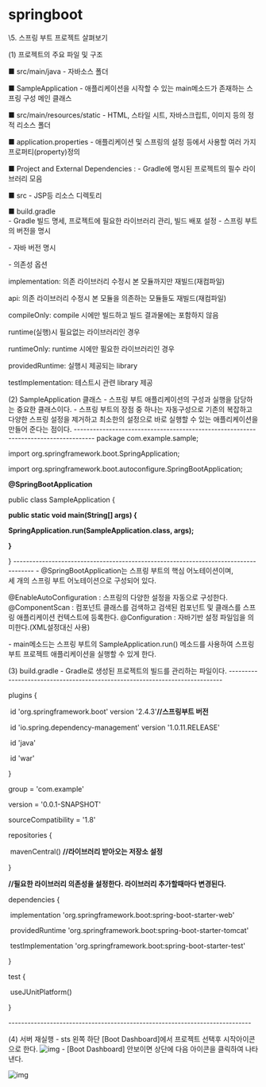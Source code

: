 # springboot



 \5. 스프링 부트 프로젝트 살펴보기
  
 (1) 프로젝트의 주요 파일 및 구조
 

  ■ src/main/java 
  \- 자바소스 폴더
 
 ■ SampleApplication 
 \- 애플리케이션을 시작할 수 있는 main메소드가 존재하는 스프링 구성
  메인 클래스
 
 ■ src/main/resources/static
 \- HTML, 스타일 시트, 자바스크립트, 이미지 등의 정적 리소스 폴더

 ■ application.properties 
 \- 애플리케이션 및 스프링의 설정 등에서 사용할 여러 가지 프로퍼티(property)정의

 ■ Project and External Dependencies :
 \- Gradle에 명시된 프로젝트의 필수 라이브러리 모음  


 ■ src 
 \- JSP등 리소스 디렉토리

 ■ build.gradle  
 \- Gradle 빌드 명세, 프로젝트에 필요한 라이브러리 관리, 빌드 배포 설정
 \- 스프링 부트의 버전을 명시

 \- 자바 버전 명시

 \- 의존성 옵션

  implementation: 의존 라이브러리 수정시 본 모듈까지만 재빌드(재컴파일)

  api: 의존 라이브러리 수정시 본 모듈을 의존하는 모듈들도 재빌드(재컴파일)

  compileOnly: compile 시에만 빌드하고 빌드 결과물에는 포함하지 않음

  runtime(실행)시 필요없는 라이브러리인 경우 

  runtimeOnly: runtime 시에만 필요한 라이브러리인 경우

  providedRuntime: 실행시 제공되는 library

  testImplementation: 테스트시 관련 library 제공

 
(2) SampleApplication 클래스
 \- 스프링 부트 애플리케이션의 구성과 실행을 담당하는 중요한 클래스이다.
 \- 스프링 부트의 장점 중 하나는 자동구성으로 기존의 복잡하고 다양한 스프링
  설정을 제거하고 최소한의 설정으로 바로 실행할 수 있는 애플리케이션을
  만들어 준다는 점이다.
\------------------------------------------------------------------------------------ 
 package com.example.sample;

 

 import org.springframework.boot.SpringApplication;

 import org.springframework.boot.autoconfigure.SpringBootApplication;

 

 **@SpringBootApplication**

 public class SampleApplication {

 

**public static void main(String[] args) {**

 **SpringApplication.run(SampleApplication.class, args);**

**}**

 }
\------------------------------------------------------------------------------------
\- @SpringBootApplication는 스프링 부트의 핵심 어노테이션이며,  
  세 개의 스프링 부트 어노테이션으로 구성되어 있다.

 @EnableAutoConfiguration : 스프링의 다양한 설정을 자동으로 구성한다.
 @ComponentScan : 컴포넌트 클래스를 검색하고 검색된 컴포넌트 및 클래스를
               스프링 애플리케이션 컨텍스트에 등록한다.
 @Configuration : 자바기반 설정 파일임을 의미한다.(XML설정대신 사용)

\- main메소드는 스프링 부트의 SampleApplication.run() 메소드를 사용하여 스프링
 부트 프로젝트 애플리케이션을 실행할 수 있게 한다.

 

(3) build.gradle
\- Gradle로 생성된 프로젝트의 빌드를 관리하는 파일이다.
\----------------------------------------------------------------------------

plugins {

​    id 'org.springframework.boot' version '2.4.3'**//스프링부트 버전**

​    id 'io.spring.dependency-management' version '1.0.11.RELEASE'

​    id 'java'

​    id 'war'

}

 

group = 'com.example'

version = '0.0.1-SNAPSHOT'

sourceCompatibility = '1.8'

 

repositories {

​    mavenCentral() **//라이브러리 받아오는 저장소 설정**

}

 **//필요한 라이브러리 의존성을 설정한다. 라이브러리 추가할때마다 변경된다.**

dependencies {

​    implementation 'org.springframework.boot:spring-boot-starter-web'

​    providedRuntime 'org.springframework.boot:spring-boot-starter-tomcat'

​    testImplementation 'org.springframework.boot:spring-boot-starter-test'

}

 

test {

​    useJUnitPlatform()

}

 

\----------------------------------------------------------------------------

(4) 서버 재실행
 \- sts 왼쪽 하단 [Boot Dashboard]에서 프로젝트 선택후 시작아이콘으로 한다.
  ![img](http://lectureblue.pe.kr/ckstorage/images/fw/spring_boot/01/3.jpg)
 \- [Boot Dashboard] 안보이면 상단에 다음 아이콘을 클릭하여 나타낸다.

  ![img](http://lectureblue.pe.kr/ckstorage/images/fw/spring_boot/01/4.jpg)